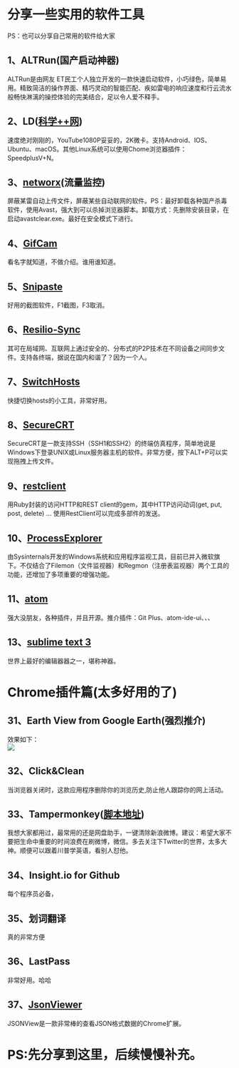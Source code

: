 # 分享一些实用的软件工具
PS：也可以分享自己常用的软件给大家

## 1、ALTRun(国产启动神器)
ALTRun是由网友 ET民工个人独立开发的一款快速启动软件，小巧绿色，简单易用。精致简洁的操作界面、精巧灵动的智能匹配、疾如雷电的响应速度和行云流水般畅快淋漓的操控体验的完美结合，足以令人爱不释手。<br>

## 2、LD([科学++网](https://github.com/getlantern/forum))
速度绝对刚刚的，YouTube1080P妥妥的，2K微卡。支持Android、IOS、Ubuntu、macOS。其他Linux系统可以使用Chome浏览器插件：SpeedplusV+N。

## 3、[networx](https://networx.en.softonic.com/)(流量监控)
屏蔽某雷自动上传文件，屏蔽某些自动联网的软件。PS：最好卸载各种国产杀毒软件，使用Avast，强大到可以杀掉浏览器脚本。卸载方式：先删除安装目录，在启动avastclear.exe。最好在安全模式下进行。

## 4、[GifCam](https://gifcam.en.softonic.com/)
看名字就知道，不做介绍。谁用谁知道。

## 5、[Snipaste](https://zh.snipaste.com/)
好用的截图软件，F1截图，F3取消。

## 6、[Resilio-Sync](https://www.resilio.com/individuals/)
其可在局域网、互联网上通过安全的、分布式的P2P技术在不同设备之间同步文件。支持各终端，据说在国内和谐了？因为一个人。

## 7、[SwitchHosts](https://github.com/oldj/SwitchHosts)
快捷切换hosts的小工具，非常好用。

## 8、[SecureCRT](https://www.vandyke.com/products/securecrt/)
SecureCRT是一款支持SSH（SSH1和SSH2）的终端仿真程序，简单地说是Windows下登录UNIX或Linux服务器主机的软件。非常方便，按下ALT+P可以实现拖拽上传文件。

## 9、[restclient](https://github.com/rest-client/rest-client)
用Ruby封装的访问HTTP和REST client的gem，其中HTTP访问动词(get, put, post, delete) ... 使用RestClient可以完成多部件的发送。

## 10、[ProcessExplorer](https://docs.microsoft.com/en-us/sysinternals/downloads/process-explorer)
由Sysinternals开发的Windows系统和应用程序监视工具，目前已并入微软旗下。不仅结合了Filemon（文件监视器）和Regmon（注册表监视器）两个工具的功能，还增加了多项重要的增强功能。

## 11、[atom](https://atom.io/)
强大没朋友，各种插件，并且开源。推介插件：Git Plus、atom-ide-ui、、、

## 13、[sublime text 3](https://www.sublimetext.com/3)
世界上最好的编辑器器之一，堪称神器。

# Chrome插件篇(太多好用的了)

## 31、Earth View from Google Earth(强烈推介)
效果如下： <br>
![](https://i.imgur.com/OcNnFEg.jpg)
## 32、Click&Clean
当浏览器关闭时，这款应用程序删除你的浏览历史,防止他人跟踪你的网上活动。

## 33、Tampermonkey([脚本地址](https://greasyfork.org/zh-CN))
我想大家都用过，最常用的还是网盘助手，一键清除新浪微博。建议：希望大家不要把生命中重要的时间浪费在刷微博，微信。多去关注下Twitter的世界，太多大神。顺便可以跟着川普学英语，看别人怼他。

## 34、Insight.io for Github
每个程序员必备，

## 35、划词翻译
真的非常方便

## 36、LastPass
非常好用。哈哈

## 37、[JsonViewer](https://chrome.google.com/webstore/search/jsonviewer?utm_source=chrome-ntp-icon)
 JSONView是一款非常棒的查看JSON格式数据的Chrome扩展。


# PS:先分享到这里，后续慢慢补充。
